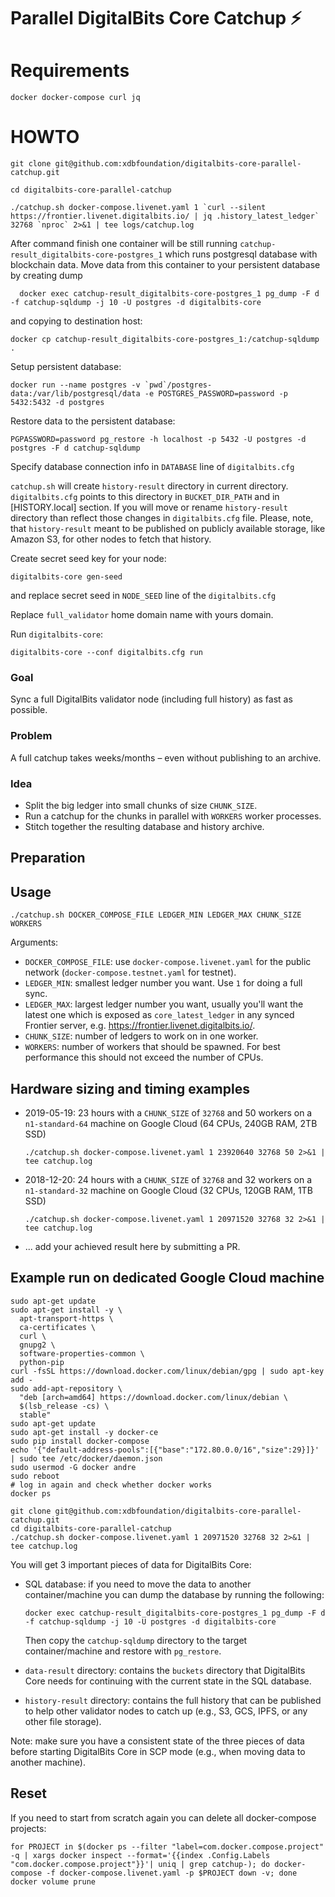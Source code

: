 # Parallel DigitalBits Core Catchup ⚡

# Requirements 
  
    docker docker-compose curl jq

# HOWTO 

    git clone git@github.com:xdbfoundation/digitalbits-core-parallel-catchup.git
    
    cd digitalbits-core-parallel-catchup

    ./catchup.sh docker-compose.livenet.yaml 1 `curl --silent https://frontier.livenet.digitalbits.io/ | jq .history_latest_ledger` 32768 `nproc` 2>&1 | tee logs/catchup.log

After command finish one container will be still running `catchup-result_digitalbits-core-postgres_1` which runs postgresql database with blockchain data. Move data from this container to your persistent database by creating dump 

      docker exec catchup-result_digitalbits-core-postgres_1 pg_dump -F d -f catchup-sqldump -j 10 -U postgres -d digitalbits-core

and copying to destination host:

    docker cp catchup-result_digitalbits-core-postgres_1:/catchup-sqldump .

Setup persistent database: 

    docker run --name postgres -v `pwd`/postgres-data:/var/lib/postgresql/data -e POSTGRES_PASSWORD=password -p 5432:5432 -d postgres

Restore data to the persistent database: 

    PGPASSWORD=password pg_restore -h localhost -p 5432 -U postgres -d postgres -F d catchup-sqldump 

Specify database connection info in `DATABASE` line of `digitalbits.cfg`

`catchup.sh` will create `history-result` directory in current directory. `digitalbits.cfg` points to this directory in `BUCKET_DIR_PATH` and in [HISTORY.local] section. If you will move or rename `history-result` directory than reflect those changes in `digitalbits.cfg` file. Please, note, that `history-result` meant to be published on publicly available storage, like Amazon S3, for other nodes to fetch that history. 

Create secret seed key for your node:

    digitalbits-core gen-seed

and replace secret seed in `NODE_SEED` line of the `digitalbits.cfg` 

Replace `full_validator` home domain name with yours domain.

Run `digitalbits-core`:

    digitalbits-core --conf digitalbits.cfg run

### Goal

Sync a full DigitalBits validator node (including full history) as fast as possible.

### Problem

A full catchup takes weeks/months – even without publishing to an archive.

### Idea

 * Split the big ledger into small chunks of size `CHUNK_SIZE`.
 * Run a catchup for the chunks in parallel with `WORKERS` worker processes.
 * Stitch together the resulting database and history archive.


## Preparation 
## Usage

```
./catchup.sh DOCKER_COMPOSE_FILE LEDGER_MIN LEDGER_MAX CHUNK_SIZE WORKERS
```

Arguments:

* `DOCKER_COMPOSE_FILE`: use `docker-compose.livenet.yaml` for the public network (`docker-compose.testnet.yaml` for testnet).
* `LEDGER_MIN`: smallest ledger number you want. Use `1` for doing a full sync.
* `LEDGER_MAX`: largest ledger number you want, usually you'll want the latest one which is exposed as `core_latest_ledger` in any synced Frontier server, e.g. https://frontier.livenet.digitalbits.io/.
* `CHUNK_SIZE`: number of ledgers to work on in one worker.
* `WORKERS`: number of workers that should be spawned. For best performance this should not exceed the number of CPUs.

## Hardware sizing and timing examples

* 2019-05-19: 23 hours with a `CHUNK_SIZE` of `32768` and 50 workers on a `n1-standard-64` machine on Google Cloud (64 CPUs, 240GB RAM, 2TB SSD)

    ```
    ./catchup.sh docker-compose.livenet.yaml 1 23920640 32768 50 2>&1 | tee catchup.log
    ```

* 2018-12-20: 24 hours with a `CHUNK_SIZE` of `32768` and 32 workers on a `n1-standard-32` machine on Google Cloud (32 CPUs, 120GB RAM, 1TB SSD) 

    ```
    ./catchup.sh docker-compose.livenet.yaml 1 20971520 32768 32 2>&1 | tee catchup.log
    ```

* ... add your achieved result here by submitting a PR.

## Example run on dedicated Google Cloud machine

```
sudo apt-get update
sudo apt-get install -y \
  apt-transport-https \
  ca-certificates \
  curl \
  gnupg2 \
  software-properties-common \
  python-pip
curl -fsSL https://download.docker.com/linux/debian/gpg | sudo apt-key add -
sudo add-apt-repository \
  "deb [arch=amd64] https://download.docker.com/linux/debian \
  $(lsb_release -cs) \
  stable"
sudo apt-get update
sudo apt-get install -y docker-ce
sudo pip install docker-compose
echo '{"default-address-pools":[{"base":"172.80.0.0/16","size":29}]}' | sudo tee /etc/docker/daemon.json
sudo usermod -G docker andre
sudo reboot
# log in again and check whether docker works
docker ps
```

```
git clone git@github.com:xdbfoundation/digitalbits-core-parallel-catchup.git
cd digitalbits-core-parallel-catchup
./catchup.sh docker-compose.livenet.yaml 1 20971520 32768 32 2>&1 | tee catchup.log
```

You will get 3 important pieces of data for DigitalBits Core:

* SQL database: if you need to move the data to another container/machine you can dump the database by running the following:

    ```
    docker exec catchup-result_digitalbits-core-postgres_1 pg_dump -F d -f catchup-sqldump -j 10 -U postgres -d digitalbits-core
    ```

    Then copy the `catchup-sqldump` directory to the target container/machine and restore with `pg_restore`.

* `data-result` directory: contains the `buckets` directory that DigitalBits Core needs for continuing with the current state in the SQL database.
* `history-result` directory: contains the full history that can be published to help other validator nodes to catch up (e.g., S3, GCS, IPFS, or any other file storage).

Note: make sure you have a consistent state of the three pieces of data before starting DigitalBits Core in SCP mode (e.g., when moving data to another machine).

## Reset

If you need to start from scratch again you can delete all docker-compose projects:

```
for PROJECT in $(docker ps --filter "label=com.docker.compose.project" -q | xargs docker inspect --format='{{index .Config.Labels "com.docker.compose.project"}}'| uniq | grep catchup-); do docker-compose -f docker-compose.livenet.yaml -p $PROJECT down -v; done
docker volume prune
```
